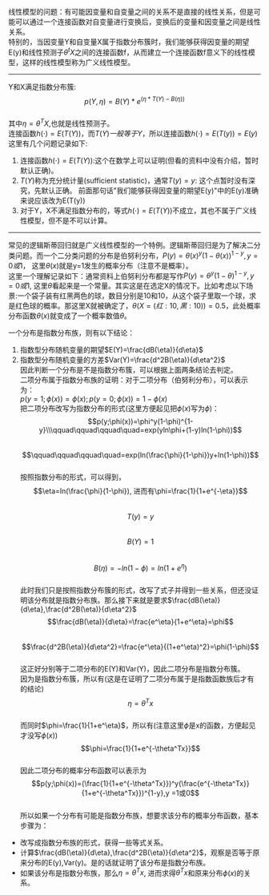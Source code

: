 线性模型的问题：有可能因变量和自变量之间的关系不是直接的线性关系，但是可能可以通过一个连接函数对自变量进行变换后，变换后的变量和因变量之间是线性关系。  
特别的，当因变量Y和自变量X属于指数分布簇时，我们能够获得因变量的期望E(y)和线性预测子$\theta^tX$之间的连接函数f，从而建立一个连接函数f意义下的线性模型，这样的线性模型称为广义线性模型。

-----

Y和X满足指数分布簇:  
$$p(Y, \eta)=B(Y)*e^{(\eta * T(Y)-B(\eta))}$$  
其中$\eta=\theta^TX$,也就是线性预测子。  
连接函数$h(\cdot)=E(T(Y))$，而$T(Y)一般等于Y$，所以连接函数$h(\cdot)=E(T(y))=E(y)$  
这里有几个问题记录如下:  
1. 连接函数$h(\cdot)=E(T(Y))$:这个在数学上可以证明(但看的资料中没有介绍，暂时默认正确)。  
2. $T(Y)$称为充分统计量(sufficient statistic)，通常$T(y)=y$: 这个点暂时没有深究，先默认正确。 前面那句话"我们能够获得因变量的期望E(y)"中的E(y)准确来说应该改为E(T(y))
3. 对于Y，X不满足指数分布的，等式$h(\cdot)=E(T(Y))$不成立，其也不属于广义线性模型，但不是不可以计算。  
-------

常见的逻辑斯蒂回归就是广义线性模型的一个特例。逻辑斯蒂回归是为了解决二分类问题。而一个二分类问题的分布是伯努利分布，$P(y)=\theta(x)^y(1-\theta(x))^{1-y}, y=0或1$， 这里$\theta(x)$就是y=1发生的概率分布（注意不是概率）。  
这里一个理解记录如下：通常资料上伯努利分布都是写作$P(y)=\theta^y(1-\theta)^{1-y}, y=0或1$, 这里$\theta$看起来是一个常量。其实这是在选定X的情况下。比如考虑以下场景:一个袋子装有红黑两色的球，数目分别是10和10，从这个袋子里取一个球，求是红色球的概率。那这里X就被确定了，$\theta(X=(红:10, 黑:10))=0.5$，此处概率分布函数$\theta(x)$就变成了一个概率数值$\theta$。  

一个分布是指数分布族，则有以下结论：  
1. 指数型分布随机变量的期望$E(Y)=\frac{dB(\eta)}{d\eta}$  
2. 指数型分布随机变量的方差$Var(Y)=\frac{d^2B(\eta)}{d\eta^2}$  
因此判断一个分布是不是指数分布簇，可以根据上面两条结论去判定。  
二项分布属于指数分布族的证明：对于二项分布（伯努利分布），可以表示为：  
$p(y=1;\phi(x))=\phi(x);p(y=0;\phi(x))=1-\phi(x)$  
把二项分布改写为指数分布的形式(这里方便起见把$\phi(x)$写为$\phi$)：  
$$p(y;\phi(x))=\phi^y(1-\phi)^{1-y}\\\qquad\qquad\qquad\quad=exp(yln\phi+(1-y)ln(1-\phi))$$  
$$\qquad\qquad\qquad\quad=exp(ln(\frac{\phi}{1-\phi})y+ln(1-\phi))$$  
按照指数分布的形式，可以得到，  
$$\eta=ln(\frac{\phi}{1-\phi}), 进而有\phi=\frac{1}{1+e^{-\eta}}$$  
$$T(y)=y$$  
$$B(Y)=1$$  
$$B(\eta)=-ln(1-\phi)=ln(1+e^{\eta})$$  
此时我们只是按照指数分布簇的形式，改写了式子并得到一些关系，但还没证明该分布就是指数分布族。那么接下来就是要求$\frac{dB(\eta)}{d\eta},\frac{d^2B(\eta)}{d\eta^2}$  
$$\frac{dB(\eta)}{d\eta}=\frac{e^\eta}{1+e^\eta}=\phi$$  
$$\frac{d^2B(\eta)}{d\eta^2}=\frac{e^\eta}{(1+e^\eta)^2}=\phi(1-\phi)$$  
这正好分别等于二项分布的E(Y)和Var(Y)，因此二项分布是指数分布簇。  
因为是指数分布簇，所以有(这是在证明了二项分布属于是指数函数族后才有的结论) 
$$\eta=\theta^Tx$$  
而同时$\phi=\frac{1}{1+e^\eta}$，所以有(注意这里$\phi$是x的函数，方便起见才没写$\phi(x)$)  
$$\phi=\frac{1}{1+e^{-\theta^Tx}}$$  
因此二项分布的概率分布函数可以表示为  
$$p(y;\phi(x))=(\frac{1}{1+e^{-\theta^Tx}})^y(\frac{e^{-\theta^Tx}}{1+e^{-\theta^Tx}})^{1-y},y =1或0$$  
所以如果一个分布有可能是指数分布族，想要求该分布的概率分布函数，基本步骤为：  
* 改写成指数分布族的形式，获得一些等式关系。
* 计算$\frac{dB(\eta)}{d\eta},\frac{d^2B(\eta)}{d\eta^2}$，观察是否等于原来分布的E(y),Var(y)。是的话就证明了该分布是指数分布族。
* 如果该分布是指数分布族，那么$\eta=\theta^Tx$, 进而求得$\theta^Tx$和原来分布$\phi(x)$的关系。